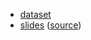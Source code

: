 * [dataset](data/cldf)
* [slides](docs/pld-slides/output/github) ([source](https://raw.githubusercontent.com/fmatter/cariban_pronouns/main/docs/pld-slides/content/main.md))